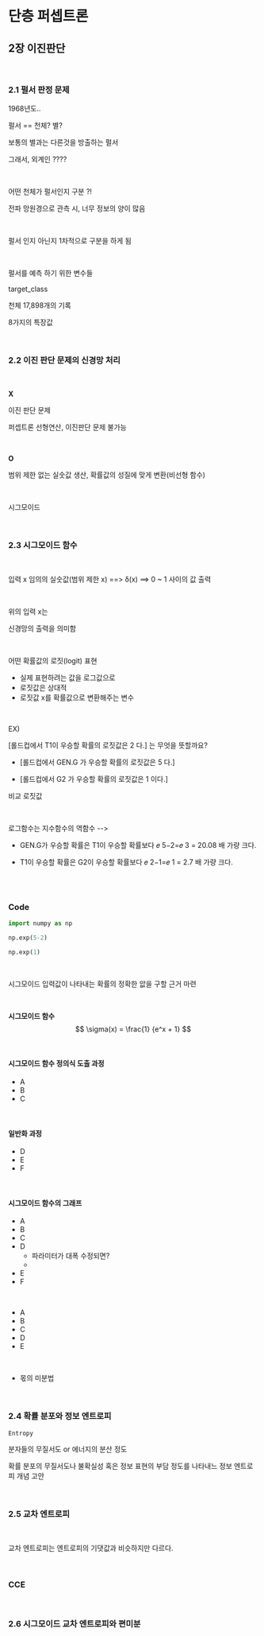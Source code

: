 # 단층 퍼셉트론

## 2장 이진판단

<br/>

### 2.1 펄서 판정 문제

1968년도..

펄서 == 천체? 별?

보통의 별과는 다른것을 방출하는 펄서

그래서, 외계인 ????

<br/>

어떤 천체가 펄서인지 구분 ?!

전파 망원경으로 관측 시, 너무 정보의 양이 많음

<br/>

펄서 인지 아닌지 1차적으로 구분을 하게 됨



<br/>

펄서를 예측 하기 위한 변수들

target_class

천체 17,898개의 기록

8가지의 특장값



<br/>

### 2.2 이진 판단 문제의 신경망 처리

<br/>

**X**

이진 판단 문제

퍼셉트론 선형연산, 이진판단 문제 불가능



<br/>

**O**

범위 제한 없는 실숫값 생산, 확률값의 성질에 맞게 변환(비선형 함수)



<br/>

시그모이드



<br/>

### 2.3 시그모이드 함수

<br/>

입력 x 임의의 실숫값(범위 제한 x) ==> δ(x) ==> 0 ~ 1 사이의 값 출력



<br/>

위의 입력 x는

신경망의 출력을 의미함



<br/>

어떤 확률값의 로짓(logit) 표현

- 실제 표현하려는 값을 로그값으로
- 로짓값은 상대적
- 로짓값 x를 확률값으로 변환해주는 변수



<br/>

EX) 

[롤드컵에서 T1이 우승할 확률의 로짓값은 2 다.] 는 무엇을 뜻할까요?

- [롤드컵에서 GEN.G 가 우승할 확률의 로짓값은 5 다.] 

- [롤드컵에서 G2 가 우승할 확률의 로짓값은 1 이다.] 

비교 로짓값



<br/>

로그함수는 지수함수의 역함수 -->

- GEN.G가 우승할 확률은 T1이 우승할 확률보다 𝑒 5−2=𝑒 3 = 20.08 배 가량 크다. 

- T1이 우승할 확률은 G2이 우승할 확률보다 𝑒 2−1=𝑒 1 = 2.7 배 가량 크다.



<br/><br/>

### Code

```python
import numpy as np

np.exp(5-2)

np.exp(1)
```



<br/>

시그모이드 입력값이 나타내는 확률의 정확한 앖을 구할 근거 마련



<br/>

**시그모이드 함수**
$$
\sigma(x) = \frac{1} {e^x + 1}
$$


<br/>

#### 시그모이드 함수 정의식 도출 과정

- A
- B
- C



<br/>

#### 일반화 과정

- D
- E
- F



<br/>

#### 시그모이드 함수의 그래프

- A
- B
- C
- D
  - 파라미터가 대폭 수정되면?
  - 
- E
- F



<br/>

- A
- B
- C
- D
- E



<br/>

- 몫의 미분법



<br/>

### 2.4 확률 분포와 정보 엔트로피



`Entropy`

분자들의 무질서도 or 에너지의 분산 정도



확률 분포의 무질서도나 불확실성 혹은 정보 표현의 부담 정도를 나타내느 정보 엔트로피 개념 고안



<br/>

### 2.5 교차 엔트로피

<br/>

교차 엔트로피는 엔트로피의 기댓값과 비슷하지만 다르다.



<br/>

### CCE



<br/>

### 2.6 시그모이드 교차 엔트로피와 편미분



<br/>













<br/><br/>